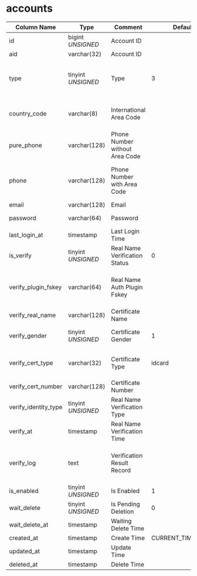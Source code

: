 # accounts

| Column Name | Type | Comment | Default | Null | Remark |
| --- | --- | --- | --- | --- | --- |
| id | bigint *UNSIGNED* | Account ID |  | NO | Auto Increment |
| aid | varchar(32) | Account ID |  | NO | **Unique** |
| type | tinyint *UNSIGNED* | Type | 3 | NO | 1.Super Administrator<br>2.Regular Administrator<br>3.Regular User |
| country_code | varchar(8) | International Area Code |  | YES | Format without plus sign, e.g., Singapore is 65, USA is 1 |
| pure_phone | varchar(128) | Phone Number without Area Code |  | YES | Without international area code |
| phone | varchar(128) | Phone Number with Area Code |  | YES | **Unique** With international area code (no plus sign in the area code) |
| email | varchar(128) | Email |  | YES | **Unique** |
| password | varchar(64) | Password |  | YES | Encrypted storage |
| last_login_at | timestamp | Last Login Time |  | NO |  |
| is_verify | tinyint *UNSIGNED* | Real Name Verification Status | 0 | NO | 0.Unverified / 1.Verified |
| verify_plugin_fskey | varchar(64) | Real Name Auth Plugin Fskey |  | YES | Which plugin handled the authentication, Related field [plugins->fskey](../plugins/plugins.md) |
| verify_real_name | varchar(128) | Certificate Name |  | YES |  |
| verify_gender | tinyint *UNSIGNED* | Certificate Gender | 1 | NO | 1.Unknown / 2.Male / 3.Female |
| verify_cert_type | varchar(32) | Certificate Type | idcard | YES | `idcard`, `passport`, `driving`, `business` |
| verify_cert_number | varchar(128) | Certificate Number |  | YES |  |
| verify_identity_type | tinyint *UNSIGNED* | Real Name Verification Type |  | YES | 1.Unknown / 2.Individual / 3.Company |
| verify_at | timestamp | Real Name Verification Time |  | YES |  |
| verify_log | text | Verification Result Record |  | YES | Full backup of the returned data package<br>**Note data desensitization** |
| is_enabled | tinyint *UNSIGNED* | Is Enabled | 1 | NO | 0.Disabled / 1.Normal |
| wait_delete | tinyint *UNSIGNED* | Is Pending Deletion | 0 | NO | 0.No / 1.Yes |
| wait_delete_at | timestamp | Waiting Delete Time |  | YES |  |
| created_at | timestamp | Create Time | CURRENT_TIMESTAMP | NO |  |
| updated_at | timestamp | Update Time |  | YES |  |
| deleted_at | timestamp | Delete Time |  | YES |  |
